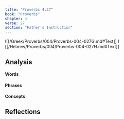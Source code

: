 ```yaml
---
title: "Proverbs 4:27"
book: "Proverbs"
chapter: 4
verse: 27
section: "Father's Instruction"
---
```

![[/Greek/Proverbs/004/Proverbs-004-027G.md#Text]]
![[/Hebrew/Proverbs/004/Proverbs-004-027H.md#Text]]

## Analysis

#### Words

#### Phrases

#### Concepts

## Reflections
